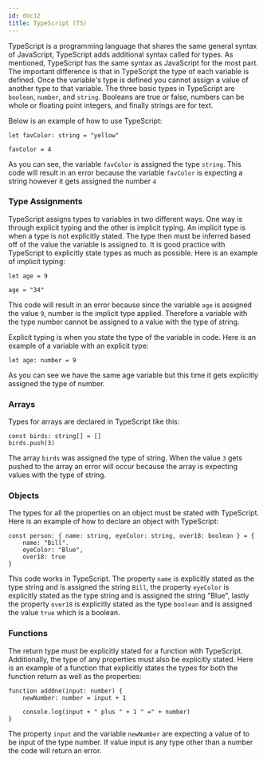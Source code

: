 ```yaml
---
id: doc12
title: TypeScript (TS)
---
```

TypeScript is a programming language that shares the same general syntax of JavaScript, TypeScript adds additional syntax called for types. As mentioned, TypeScript has the same syntax as JavaScript for the most part. The important difference is that in TypeScript the type of each variable is defined. Once the variable's type is defined you cannot assign a value of another type to that variable. The three basic types in TypeScript are `boolean`, `number`, and `string`. Booleans are true or false, numbers can be whole or floating point integers, and finally strings are for text.

Below is an example of how to use TypeScript:
```
let favColor: string = "yellow"

favColor = 4
``` 

As you can see, the variable `favColor` is assigned the type `string`. This code will result in an error because the variable `favColor` is expecting a string however it gets assigned the number `4`

### Type Assignments
TypeScript assigns types to variables in two different ways. One way is through explicit typing and the other is implicit typing. An implicit type is when a type is not explicitly stated. The type then must be inferred based off of the value the variable is assigned to. It is good practice with TypeScript to explicitly state types as much as possible. Here is an example of implicit typing:
```
let age = 9 

age = "34"
```
This code will result in an error because since the variable `age` is assigned the value `9`, number is the implicit type applied. Therefore a variable with the type number cannot be assigned to a value with the type of string.

Explicit typing is when you state the type of the variable in code. Here is an example of a variable with an explicit type:
```
let age: number = 9 
```
As you can see we have the same age variable but this time it gets explicitly assigned the type of number. 

### Arrays
Types for arrays are declared in TypeScript like this:
```
const birds: string[] = []
birds.push(3)
```
The array `birds` was assigned the type of string. When the value `3` gets pushed to the array an error will occur because the array is expecting values with the type of string.

### Objects
The types for all the properties on an object must be stated with TypeScript. Here is an example of how to declare an object with TypeScript:
```
const person: { name: string, eyeColor: string, over18: boolean } = {
    name: "Bill".
    eyeColor: "Blue",
    over18: true
}
```
This code works in TypeScript. The property `name` is explicitly stated as the type string and is assigned the string `Bill`, the property `eyeColor` is explicitly stated as the type string and is assigned the string "Blue", lastly the property `over18` is explicitly stated as the type `boolean` and is assigned the value `true` which is a boolean.

### Functions
The return type must be explicitly stated for a function with TypeScript. Additionally, the type of any properties must also be explicitly stated. Here is an example of a function that explicitly states the types for both the function return as well as the properties:
```
function addOne(input: number) {
    newNumber: number = input + 1

    console.log(input + " plus " + 1 " =" + number)
}
```
The property `input` and the variable `newNumber` are expecting a value of to be input of the type number. If value input is any type other than a number the code will return an error.






